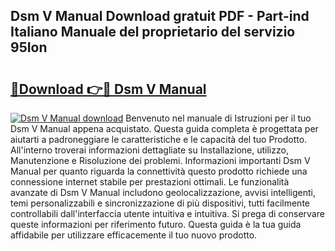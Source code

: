 ## Dsm V Manual Download gratuit PDF - Part-ind Italiano Manuale del proprietario del servizio 95Ion

# <h2><a href="http://dfgiu7.blite.top/?on=Dsm+V+Manual">🔗Download 👉🔴 Dsm V Manual</a></h2>

[![Dsm V Manual download](https://i.imgur.com/lujVjoI.png)](http://dfgiu7.blite.top/?on=Dsm+V+Manual)
Benvenuto nel manuale di Istruzioni per il tuo Dsm V Manual appena acquistato. Questa guida completa è progettata per aiutarti a padroneggiare le caratteristiche e le capacità del tuo Prodotto. All'interno troverai informazioni dettagliate su Installazione, utilizzo, Manutenzione e Risoluzione dei problemi. Informazioni importanti Dsm V Manual per quanto riguarda la connettività questo prodotto richiede una connessione internet stabile per prestazioni ottimali. Le funzionalità avanzate di Dsm V Manual includono geolocalizzazione, avvisi intelligenti, temi personalizzabili e sincronizzazione di più dispositivi, tutti facilmente controllabili dall'interfaccia utente intuitiva e intuitiva. Si prega di conservare queste informazioni per riferimento futuro. Questa guida è la tua guida affidabile per utilizzare efficacemente il tuo nuovo prodotto.
